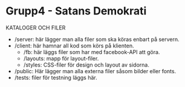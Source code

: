 # Grupp4 - Satans Demokrati

KATALOGER OCH FILER
- /server: här lägger man alla filer som ska köras enbart på servern.
- /client: här hamnar all kod som körs på klienten.
    - /fb: här läggs filer som har med facebook-API att göra.
    - /layouts: mapp för layout-filer.
    - /styles: CSS-filer för design och layout av sidorna.
- /public: Här lägger man alla externa filer såsom bilder eller fonts.
- /tests: filer för testning läggs här.